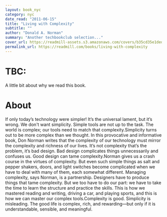 ```yaml
---
layout: book_nyc
category: nyc
date_read: "2011-06-15"
title: "Living with Complexity"
subtitle: ""
author: "Donald A. Norman"
summary: "Another techbookclub selection..."
cover_url: https://readmill-assets.s3.amazonaws.com/covers/b35cd35e1ded99f110daf351a386e3f0-original.png?1332521022
permalink_url: https://readmill.com/books/living-with-complexity
---
```


# TBC:
A little bit about why we read this book.

# About
If only today’s technology were simpler! It’s the universal lament, but it’s wrong. We don't want simplicity. Simple tools are not up to the task. The world is complex; our tools need to match that complexity.Simplicity turns out to be more complex than we thought. In this provocative and informative book, Don Norman writes that the complexity of our technology must mirror the complexity and richness of our lives. It’s not complexity that’s the problem, it’s bad design. Bad design complicates things unnecessarily and confuses us. Good design can tame complexity.Norman gives us a crash course in the virtues of complexity. But even such simple things as salt and pepper shakers, doors, and light switches become complicated when we have to deal with many of them, each somewhat different. Managing complexity, says Norman, is a partnership. Designers have to produce things that tame complexity. But we too have to do our part: we have to take the time to learn the structure and practice the skills. This is how we mastered reading and writing, driving a car, and playing sports, and this is how we can master our complex tools.Complexity is good. Simplicity is misleading. The good life is complex, rich, and rewarding—but only if it is understandable, sensible, and meaningful.
